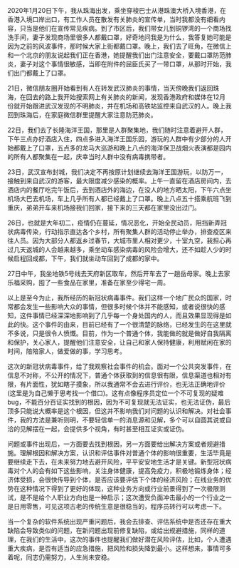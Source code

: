 2020年1月20日下午，我从珠海出发，乘坐穿梭巴士从港珠澳大桥入境香港，在香港入境口岸出口，有工作人员在散发有关肺炎的宣传单，当时我都没有细看内容，只当是他们在宣传常见疾病。到了市区后，我们带女儿到铜锣湾的一个商场找洗手间，妻子发现商场里很多人都戴口罩，好奇地问我是为什么，我答复她可能是因为之前的风波事件，那时候大家上街都戴口罩。晚上，我们去了旺角，在微信上和一个北京的朋友说起我们正在香港，她提醒我们出门注意安全，要戴口罩防范肺炎，妻子对这个事情很敏感，当即在附件的屈臣氏买了一带口罩，从那时开始，我们出门都戴上了口罩。

21日，微信朋友圈开始看到有人在转发武汉肺炎的事情，当天傍晚我们返回珠海，在回去的路上我开始搜索网上有关肺炎的新闻，发现香港政府和媒体在12月份就开始跟进武汉发现的不明肺炎，并在机场和高铁站监控来自武汉的人。晚上我回到珠海后，在家庭微信群里提醒大家注意防范肺炎。

22日，我们去了长隆海洋王国，那里是人群聚集地，我们随时注意着避开人群，下午三点办好酒店入住，四点多进入海洋王国乐园，游玩的人群中有少部分的人开始都戴上了口罩，五点多的龙马大巡游和晚上八点的海洋保卫战烟火表演都是园内的所有人都聚集在一起，庆幸当时人群中没有病毒携带者。

23日，武汉宣布封城，我们决定不再按原计划继续去海洋王国游玩，以防万一，接触到来自武汉的游客，最大限度减少感染的概率。上午一直留在酒店房间内，去酒店内的餐厅吃完午饭后，去到酒店外的海边，在没人的地方晒太阳，下午六点坐机场大巴去机场，车上几乎所有人都已经戴上了口罩。晚上八点五十搭乘航班飞到重庆，弟弟开车来机场接我们回家，接下来的三天都在家里没出过门。

26日，也就是大年初二，疫情仍在蔓延，情况恶化，开始全民动员，阻挡新弄冠状病毒传染，行动指示直达各个乡村，所有聚集人群的活动停止举办，排查疫区来往人员。因为大部分人都返乡过春节，大城市里人相对更少，十室九空，我担心再过几天返城的人会越来越多，乘坐动车感染病毒的风险会增大，还不如趁人少的时候启程回成都，下午，我们就坐动车回到了成都的家中。

27日中午，我坐地铁5号线去天府新区取车，然后开车去了一趟岳母家。晚上去家乐福采购，囤了一些食品在家里，准备在家至少得宅一周。

以上是至今为止，我所经历的新冠状病毒事件。我们这样一个地广民众的国家，时常都会发生一些影响大众的事情，但很多时候个体并不能感知，或者说很快的感知，这件事情已经深深地影响到了几乎每一个身处国内的人，而且效果显现得是如此的快。这个事件的由来，目前已经有了一个很清楚的脉络，已经发生的在这里就不多说，只是很令人愤慨。目前，作为一个普通个体，我能做的就是做好自我隔离和保护，关心家人，提醒他们注意安全，让自己和家人保持健康，利用赋闲在家的时间，陪陪家人，做爱做的事，学习思考。

这次的新冠状病毒事件，给了我观察社会事件的机会。面对一个公共突发事件，在信息不对称，不公开的情况下，普通个体获取到的信息很有限，信息渠道也相对有限，有片面性，犹如瞎子摸象，所以我通常不会去进行评价，也无法正确地评价(这里是为自己懒于思考找一个借口)。这有点像程序员定位一个不可复现的疑难bug，不能百分百证实找到的根因，因为不可复现就无法证实，也无法证伪，最后顶多只能说大概率是这个根因，但这并不影响我们对问题的认识和解决。对社会事件，我的方法是兼听则明，不要轻信单一的消息源和见解，多个可以自圆其说或自洽的见解摆在一起，会提供多个视角，有时甚至相互证实或证伪。

问题或事件出现后，一方面要去找到根因，另一方面要给出解决方案或者规避措施。理解根因和解决方案，认识和评估事件对普通个体的影响很重要，生活毕竟是要继续走下去，在未来努力地去避开风险，平平安安地生活才是关键。新型冠状病毒对个人的会有如下这些影响，关注身体健康，提高免疫力，积极地锻炼身体；经济体受损，会很快传导到个体，是否应该要评估下个体的经济风险；在线业务的优势在这种情况下得到了更好的体现，这种业务方向或行业前景得到了一次极限测试，是不是给个人职业方向也是一种启示；这次遭受负面冲击最小的一个行业之一是日用零售，可见这项古老的传统生意是很稳当的，程序员转行可以考虑一下。

当一个复杂的软件系统出现严重问题后，我会去排查、评估系统中是否还存在重大缺陷会导致类似的问题，在新问题出现前修复缺陷，或给出规避措施，同样的道理，在我们的生活中，这次的事件也提醒我们做好潜在风险评估，比如，个人遭遇重大疾病，是否有适当的应急措施，把风险和损失降到最小。这样想来，事情可多着呢，同志仍需努力，人生尚未安稳。
